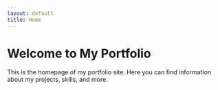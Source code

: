 ```yaml
---
layout: default
title: Home
---
```


# Welcome to My Portfolio

This is the homepage of my portfolio site. Here you can find information about my projects, skills, and more.

